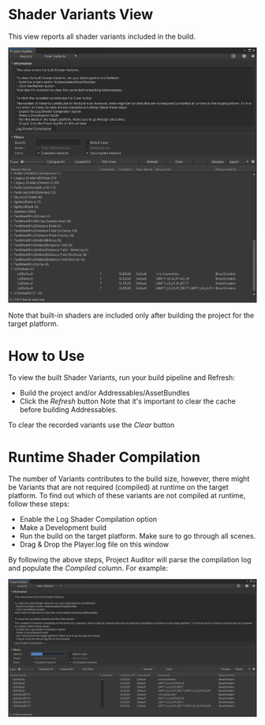 <a name="Variants"></a>
# Shader Variants View
This view reports all shader variants included in the build.

<img src="images/variants.png">

Note that built-in shaders are included only after building the project for the target platform.

# How to Use
To view the built Shader Variants, run your build pipeline and Refresh:
* Build the project and/or Addressables/AssetBundles
* Click the *Refresh* button
Note that it's important to clear the cache before building Addressables.

To clear the recorded variants use the *Clear* button

# Runtime Shader Compilation
The number of Variants contributes to the build size, however, there might be Variants that are not required (compiled) at runtime on the target platform. To find out which of these variants are not compiled at runtime, follow these steps:
* Enable the Log Shader Compilation option
* Make a Development build
* Run the build on the target platform. Make sure to go through all scenes.
* Drag & Drop the Player.log file on this window

By following the above steps, Project Auditor will parse the compilation log and populate the *Compiled* column. For example:

<img src="images/variants-shader-compilation.png">
